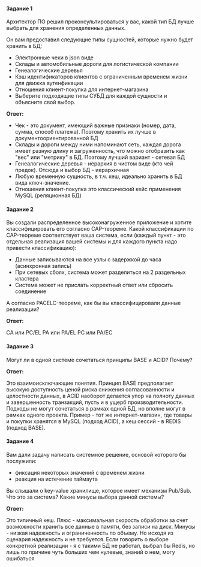 #### Задание 1

Архитектор ПО решил проконсультироваться у вас, какой тип БД лучше выбрать для хранения определенных данных.

Он вам предоставил следующие типы сущностей, которые нужно будет хранить в БД:

* Электронные чеки в json виде
* Склады и автомобильные дороги для логистической компании
* Генеалогические деревья
* Кэш идентификаторов клиентов с ограниченным временем жизни для движка аутенфикации
* Отношения клиент-покупка для интернет-магазина
* Выберите подходящие типы СУБД для каждой сущности и объясните свой выбор.

**Ответ:**

* Чек - это документ, имеющий важные признаки (номер, дата, сумма, способ платежа). Поэтому хранить их лучше в документоориентированной БД
* Склады и дороги между ними напоминают сеть, каждая дорога имеет разную длину и загруженность, что можно отобразить как "вес" или "метрику" в БД. Поэтому лучший вариант - сетевая БД
* Генеалогические деревья - иерархия в чистом виде (кто чей предок). Отсюда и выбор БД - иерархичная
* Любую временную сущность, в т.ч. кеш, идеально хранить в БД вида ключ-значение.
* Отношения клиент-покупка это классический кейс применения MySQL (реляционная БД)

#### Задание 2

Вы создали распределенное высоконагруженное приложение и хотите классифицировать его согласно CAP-теореме. Какой классификации по CAP-теореме соответствует ваша система, если (каждый пункт - это отдельная реализация вашей системы и для каждого пункта надо привести классификацию):

* Данные записываются на все узлы с задержкой до часа (асинхронная запись)
* При сетевых сбоях, система может разделиться на 2 раздельных кластера
* Система может не прислать корректный ответ или сбросить соединение

А согласно PACELC-теореме, как бы вы классифицировали данные реализации?

**Ответ:**

CA или PC/EL
PA или PA/EL
PC или PA/EC

#### Задание 3

Могут ли в одной системе сочетаться принципы BASE и ACID? Почему?

**Ответ:**

Это взаимоисключающие понятия. Принцип BASE предполагает высокую доступность ценой риска снижения согласованности и целостности данных, в ACID наоборот делается упор на полноту данных и завершенность транзакций, пусть и в ущерб производительности. Подходы не могут сочетаться в рамках одной БД, но вполне могут в рамках одного проекта. Пример - тот же интернет-магазин, где товары и покупки хранятся в MySQL (подход ACID), а кеш сессий - в REDIS (подход BASE).

#### Задание 4

Вам дали задачу написать системное решение, основой которого бы послужили:

* фиксация некоторых значений с временем жизни
* реакция на истечение таймаута

Вы слышали о key-value хранилище, которое имеет механизм Pub/Sub. Что это за система? Какие минусы выбора данной системы?

**Ответ:**

Это типичный кеш. Плюс - максимальная скорость обработки за счет возможности хранить все данные в памяти, без записи на диск. Минусы - низкая надежность и ограниченность по объему. Но исходя из сценария надежность и не требуется.
Если говорить о выборе конкретной реализации - я с такими БД не работал, выбрал бы Redis, но лишь по причине чуть больших чем нулевые, знаний о нем, могу ошибаться